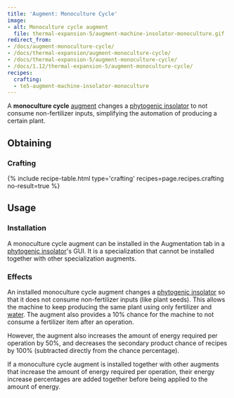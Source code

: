```yaml
---
title: 'Augment: Monoculture Cycle'
image:
- alt: Monoculture cycle augment
  file: thermal-expansion-5/augment-machine-insolator-monoculture.gif
redirect_from:
- /docs/augment-monoculture-cycle/
- /docs/thermal-expansion/augment-monoculture-cycle/
- /docs/thermal-expansion-5/augment-monoculture-cycle/
- /docs/1.12/thermal-expansion-5/augment-monoculture-cycle/
recipes:
  crafting:
  - te5-augment-machine-insolator-monoculture
---
```


A **monoculture cycle** [augment](/docs/1.12/thermal-expansion/augments/) changes a [phytogenic
insolator](/docs/1.12/thermal-expansion/phytogenic-insolator/) to not consume non-fertilizer inputs,
simplifying the automation of producing a certain plant.


Obtaining
---------

### Crafting
{% include recipe-table.html type='crafting' recipes=page.recipes.crafting no-result=true %}


Usage
-----

### Installation
A monoculture cycle augment can be installed in the Augmentation tab in a
[phytogenic insolator](/docs/1.12/thermal-expansion/phytogenic-insolator/)'s GUI. It is a
specialization that cannot be installed together with other specialization
augments.

### Effects
An installed monoculture cycle augment changes a [phytogenic
insolator](/docs/1.12/thermal-expansion/phytogenic-insolator/) so that it does not consume
non-fertilizer inputs (like plant seeds). This allows the machine to keep
producing the same plant using only fertilizer and
[water](https://minecraft.gamepedia.com/Water). The augment also provides a 10%
chance for the machine to not consume a fertilizer item after an operation.

However, the augment also increases the amount of energy required per operation
by 50%, and decreases the secondary product chance of recipes by 100%
(subtracted directly from the chance percentage).

If a monoculture cycle augment is installed together with other augments that
increase the amount of energy required per operation, their energy increase
percentages are added together before being applied to the amount of energy.
